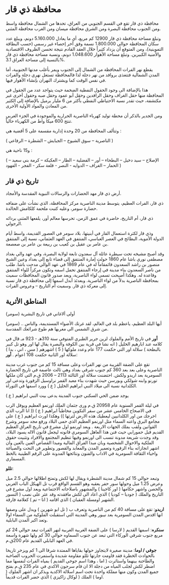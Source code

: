 # محافظة ذي قار

محافظة ذي قار تقع في القسم الجنوبي من العراق، تحدها من الشمال محافظة واسط ومن الجنوب محافظة البصرة ومن الشرق محافظة ميسان ومن الغرب محافظة المثنى.

وتبلغ مساحة محافظة ذي قار 12900 كم مربع، أي ما يعادل 5.160.000 دونم، ويبلغ عدد سكان المحافظة حوالي 1.800.000 نسمة وفق آخر إحصاء غير رسمي (حسب البطاقة التموينية)، ومن المتوقع أن يزداد كثيراً خلال العقد القادم نتيجة تحسن الظروف الاقتصادية والأمنية الكبيرين. وتبلغ مساحة الأهوار 1.048.600 دونم، ونسبة مساحة محافظة ذي قار بالنسبة إلى مساحة العراق 3.1%.

يقطع نهر الفرات المحافظة من الشمال إلى الجنوب ويمر بأغلب مدنها الجنوبية، أما المدن الشمالية فتتغذى بروافد من نهر دجلة لذا فالمحافظة تستغل نهري دجلة والفرات في نفس الوقت كما ويشترك النهران بإنشاء الأهوار فيها.

هذا بالإضافة الى وجود الحقول النفطية الضخمة حيث يتواجد عدد من الحقول في المحافظة منها حقل الغراف وحقل الرافدين وحقل أبو عمود وحقل صبه وحقول أخرى غير مكتشفة، حيث تقدر نسبة الاحتياطي النفطي بأكثر من 6 مليار برميل بالإضافة إلى الكثير من المعادن والمواد الأولية الأخرى.

ومن الجدير بالذكر أن محطة توليد كهرباء الناصرية الحرارية والموجودة في الجزء الغربي تنتج 600 ميكا واط من الكهرباء حالياً.

وتتألف المحافظة من 20 وحدة إدارية مقسمة على 5 أقضية هي :

( الناصرية – سوق الشيوخ – الجبايش – الشطرة – الرفاعي )

و15 ناحية هي :

( الإصلاح – سيد دخيل – البطحاء – أور – الفضلية – الطار – العكيكة – كرمة بني سعيد – الحمار – الغراف – الدوايه - النصر - قلعة سكر - الفجر - الفهود )

## تاريخ ذي قار

أرض ذي قار مهد الحضارات والرسالات النبوية المقدسة والأمجاد.

ذي قار، الفرات العظيم، يتوسط مدينة الناصرية مركز المحافظة، الذي نشأت على ضفافه حضارة سومر، وعليه كتبت ملحمة كلكامش الخالدة.

ذي قار، أم التاريخ، حاضرة في عمق الزمن، تحرسها معالم أور، يلفعها المثنى بردائه الرجولي.

وذي قار لكثرة استعمال القار في أبنيتها، بلاد سومر في العصور القديمة، واسط أيام الدولة الأموية، البطائح في العصر العباسي، المنتفق في العهد العثماني، نسبة إلى المنتفق بن عامر بن عقيل بن كعيب بن ربيعة بن عامر بن صعصعة.

وقد أصبح مشيخه تحت سيطرة عائلة آل سعدون تابعة لولاية البصرة، وفي عهد والي بغداد مصطفى نوري باشا عام 1860 حولت إمارة المنتفق إلى قضاء تابع إلى بغداد وعين الشيخ منصور بن راشد السعدون قائمقاماً له في عام 1869 في عهد الوالي مدحت باشا. طلب من ناصر السعدون بناء مدينة في إرجاء المنتفق تحمل اسمه وتكون مركزاً للواء المنتفق وقاعدة له. وهكذا أصبحت تسمى لواء الناصرية، وبعد صدور قانون المحافظات سميت بمحافظة الناصرية بدلاً من لواء الناصرية. وبعدئذ أبدل اسمها إلى محافظة ذي قار نسبة إلى معركة ذي قار. وسميت أم التاريخ – وعروس الفرات.

## المناطق الأثرية

أولى ألاغاني في تاريخ البشرية (سومر)

(سومر) .. أيها البلد العظيم، ياعظم بلد في العالم، لقد غرتك الأضواء المستديمة، والناس من شرق الشمس الى مغربها هم طوع شرائعك المقدسة.

**أور**
في تاريخ الأمم والملوك لزين جرير الطبري المتوفي سنة 310هـ - 923 مـ قال في كلامه عند ابارهيم الخليل ( انه نشا في قرية بين الكوفة والبصرة يقال لها اور وهو تل كبير بالبطحة ) سلالة اور التي حكمت 177 عام وعدد ملوكها ( 5 ) اشهرهم ( مس ، اني ، بدا )
سلالة اور الثانية
حكمت 108 اعوام .
**أور**:

تقع على الضفة القريبة من نهر الفرات وعلى مسافة 15 كم من جنوب غرب مدينة الناصرية وعلى بعد بعد 360 كم جنوب شرقي بغداد وهي ثالث عاصمة في تاريخ الحضارة السومرية بعد اريدو ولكش. احتضنت سلالة اور الثالثة 2113 – 2006 ق.م التي كان ملكها تورنو وابنه شولكي وبورسن حيث شهدت بناء معبد القمر نراوسيل الزقورة وتدعى اور الكلدانية نسبة الى ميلاد النبي ابراهيم الخليل ( ع ) وورد اسمها في التوراة.

يوجد ضمن الحي السكني جنوب المدينة يدعى بيت النبي ابراهيم ( ع )

في ليلة القمر السنوية عام 20958 ق.م ورى جثمان الملك اورنمو العظيم ويوقل الرب في الاصحاح الخامس عشر من سفر التكوين مخاطباً ابراهيم ( ع ) (( انا الرب الذي اخرجك من اور الكلدانيين ليعطيك هذه الارض لترثها )) وهكذا اورث ابراهيم ( ع ) على مجامع البرق واعنه السماء مثل اورنمو العظيم الذي حمى البلاد ورفع مجد سومر وشرع القوانين ولقب بملك الجهات الاربعة . ويعد اورنمو اول مشرع في تاريخ العراق العظيم القديم قبل حمورابي حيث فنن هذا العاهل السومري قانونه ليجعل قانون الاله يسود البلاد، وقد وجدت شريعة مدونة تنسب الى اورنمو وفيها تنظيم المجتمع والافراد وتثبيت حقوق الملكية والاحوال الشخصية وبان مبدا الفراق المالية ومبدا القصاص العين بالعين وان اشهر انجازاته بناء الزقورة وتعمير المدن والمعابد والقصور وتطوير فن النحت والصياغة واحياء الثقافة السومرية في الاداب والفنون ونتائجها المدونة على الرقم الطينية بالخط المسماري.

**تللو**:

وتبعد حوالي 15 كم شمال مدينة الشطرة ويقال لها لكش وتمتج اطلالها حوالي 2.5 ميل وعرض 1.25 ميل وحولها سور حفر يعقبه وهو القسم الواقع قرب تل الهيكل الباب الغربي والحصن واشهر حكامها ( اور كاجينا ) والمشهور باصلاحاته الاجتماعية ويعد اول مشرع في التاريخ والملك ( جوديا – كوديا ) الذي اعاد الى لكش مافقدته وقد عثر على نصب ( النسور الشهير اومسلة العقبان ) الذي اقامه ( انا – تم ) كعلامة فارقة.

**اريدو**: تقع على مسافة 40 كم من الناصرية وتعرف ب ( تل ابو شهرين ) ويدل على وصفها انها اقدس المدن السومرية بعد نيبور وهي المدينة التي استقبلت الملوكية من السماء اولا وتعد اكبر المدن البابلية.

**سنكره**: اسمها القديم ( لارسا ) على الضفة الغربية الغربية لنهر الفرات تبعد حوالي 24 كم مربع جنوب شرقي الوركاء التي تبعد عن جنوب السماوه حوالي 30 كم ولها شهرة واسعة في العهد البابلي القديم عام 200ق.م.

**جوفي / اوما**: مدينة صغيرة لايتجاوز حولها بقاياها الممتدة شرقا الى 1 كم ويزخر تاريخا بالحوادث الخطرة فقد قاومت جارتها تللو مقاومة شديدة واستمرت الحروب الصاخبة والطاحنة بينهما واستاثرت ( اما ، وهذا اسم جوخي القديم ) بمياه الفرات لنفسها مما اضطر لكش لجلب المياه من دجلة الا ان قام سرجون الاكدي في عام 235 ق.م بفتح جميع المدن وكون منها مملكة واحدة تحت اسم اسلالة الاكدية ويذكر ان اشهر الملوك ( اوما ) الملك ( لوكال زاكيزي ) الذي حضر الفرات قديماً.

